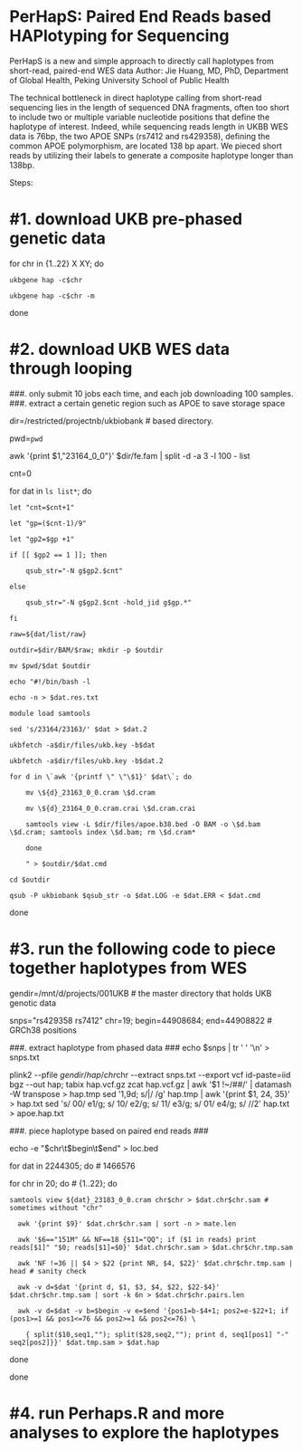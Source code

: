 # PerHapS: Paired End Reads based HAPlotyping for Sequencing
PerHapS is a new and simple approach to directly call haplotypes from short-read, paired-end WES data
Author: Jie Huang, MD, PhD, Department of Global Health, Peking University School of Public Health


The technical bottleneck in direct haplotype calling from short-read sequencing lies in the length of sequenced DNA fragments, often too short to include two or multiple variable nucleotide positions that define the haplotype of interest. Indeed, while sequencing reads length in UKBB WES data is 76bp, the two APOE SNPs (rs7412 and rs429358), defining the common APOE polymorphism, are located 138 bp apart. We pieced short reads by utilizing their labels to generate a composite haplotype longer than 138bp.

Steps:

# #1. download UKB pre-phased genetic data

for chr in {1..22} X XY; do

	ukbgene hap -c$chr

	ukbgene hap -c$chr -m
done


# #2. download UKB WES data through looping

###. only submit 10 jobs each time, and each job downloading 100 samples.
###. extract a certain genetic region such as APOE to save storage space

dir=/restricted/projectnb/ukbiobank # based directory.

pwd=`pwd`

awk '{print $1,"23164_0_0"}' $dir/fe.fam | split -d -a 3 -l 100 - list

cnt=0

for dat in `ls list*`; do
	
	let "cnt=$cnt+1"        
	
	let "gp=($cnt-1)/9"
        
	let "gp2=$gp +1"
        
	if [[ $gp2 == 1 ]]; then
        
		qsub_str="-N g$gp2.$cnt"
        
	else
                
		qsub_str="-N g$gp2.$cnt -hold_jid g$gp.*"
        
	fi
        
	raw=${dat/list/raw}
        
	outdir=$dir/BAM/$raw; mkdir -p $outdir
        
	mv $pwd/$dat $outdir
        
	echo "#!/bin/bash -l
        
	echo -n > $dat.res.txt
        
	module load samtools
        
	sed 's/23164/23163/' $dat > $dat.2
        
	ukbfetch -a$dir/files/ukb.key -b$dat
        
	ukbfetch -a$dir/files/ukb.key -b$dat.2
        
	for d in \`awk '{printf \" \"\$1}' $dat\`; do
        
		mv \${d}_23163_0_0.cram \$d.cram
        
		mv \${d}_23164_0_0.cram.crai \$d.cram.crai
                
		samtools view -L $dir/files/apoe.b38.bed -O BAM -o \$d.bam \$d.cram; samtools index \$d.bam; rm \$d.cram*
                
        done
    
    	" > $outdir/$dat.cmd
        
	cd $outdir
        
	qsub -P ukbiobank $qsub_str -o $dat.LOG -e $dat.ERR < $dat.cmd

done


# #3. run the following code to piece together haplotypes from WES

gendir=/mnt/d/projects/001UKB # the master directory that holds UKB genotic data

snps="rs429358 rs7412"
chr=19; begin=44908684; end=44908822 # GRCh38 positions 

###. extract haplotype from phased data ###
echo $snps | tr ' ' '\n' > snps.txt

plink2 --pfile $gendir/hap/chr$chr --extract snps.txt --export vcf id-paste=iid bgz --out hap; tabix hap.vcf.gz
zcat hap.vcf.gz | awk '$1 !~/##/' | datamash -W transpose > hap.tmp
sed '1,9d; s/|/ /g' hap.tmp | awk '{print $1, $2$4, $3$5}' > hap.txt
sed 's/ 00/ e1/g; s/ 10/ e2/g; s/ 11/ e3/g; s/ 01/ e4/g; s/ //2' hap.txt > apoe.hap.txt

###. piece haplotype based on paired end reads ###

echo -e "$chr\t$begin\t$end" > loc.bed

for dat in 2244305; do # 1466576
  
  for chr in 20; do # {1..22}; do
    
    samtools view ${dat}_23183_0_0.cram chr$chr > $dat.chr$chr.sam # sometimes without "chr"
	  
	  awk '{print $9}' $dat.chr$chr.sam | sort -n > mate.len 
	  
	  awk '$6=="151M" && NF==18 {$11="QQ"; if ($1 in reads) print reads[$1]" "$0; reads[$1]=$0}' $dat.chr$chr.sam > $dat.chr$chr.tmp.sam
	  
	  awk 'NF !=36 || $4 > $22 {print NR, $4, $22}' $dat.chr$chr.tmp.sam | head # sanity check 
	  
	  awk -v d=$dat '{print d, $1, $3, $4, $22, $22-$4}' $dat.chr$chr.tmp.sam | sort -k 6n > $dat.chr$chr.pairs.len
	  
	  awk -v d=$dat -v b=$begin -v e=$end '{pos1=b-$4+1; pos2=e-$22+1; if (pos1>=1 && pos1<=76 && pos2>=1 && pos2<=76) \
	  	
		{ split($10,seq1,""); split($28,seq2,""); print d, seq1[pos1] "-" seq2[pos2]}}' $dat.tmp.sam > $dat.hap
  
  done

done


# #4. run Perhaps.R and more analyses to explore the haplotypes

